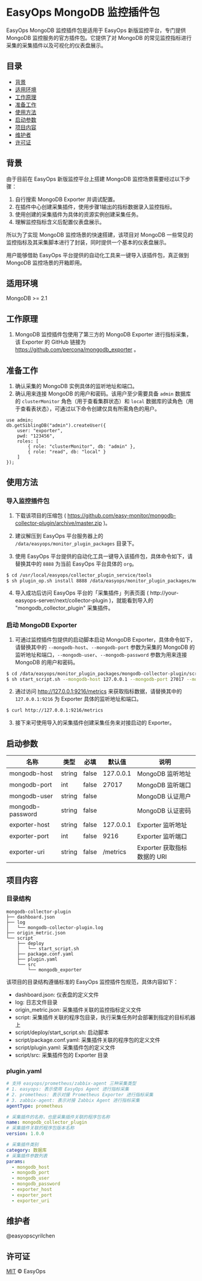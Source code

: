 # EasyOps MongoDB 监控插件包

EasyOps MongoDB 监控插件包是适用于 EasyOps 新版监控平台，专门提供 MongoDB 监控服务的官方插件包。它提供了对 MongoDB 的常见监控指标进行采集的采集插件以及可视化的仪表盘展示。

## 目录

- [背景](#背景)
- [适用环境](#适用环境)
- [工作原理](#工作原理)
- [准备工作](#准备工作)
- [使用方法](#使用方法)
- [启动参数](#启动参数) 
- [项目内容](#项目内容)
- [维护者](#维护者)
- [许可证](#许可证)

## 背景

由于目前在 EasyOps 新版监控平台上搭建 MongoDB 监控场景需要经过以下步骤：

1. 自行搜索 MongoDB Exporter 并调试配置。
2. 在插件中心创建采集插件，使用步骤1输出的指标数据录入监控指标。
3. 使用创建的采集插件为具体的资源实例创建采集任务。
4. 理解监控指标含义后配置仪表盘展示。

所以为了实现 MongoDB 监控场景的快速搭建，该项目对 MongoDB 一些常见的监控指标及其采集脚本进行了封装，同时提供一个基本的仪表盘展示。

用户能够借助 EasyOps 平台提供的自动化工具来一键导入该插件包，真正做到 MongoDB 监控场景的开箱即用。

## 适用环境

MongoDB >= 2.1

## 工作原理

1. MongoDB 监控插件包使用了第三方的 MongoDB Exporter 进行指标采集，该 Exporter 的 GitHub 链接为 https://github.com/percona/mongodb_exporter 。

## 准备工作

1. 确认采集的 MongoDB 实例具体的监听地址和端口。
2. 确认用来连接 MongoDB 的用户和密码。该用户至少需要具备 `admin` 数据库的 `clusterMonitor` 角色（用于查看集群状态）和 `local` 数据库的读角色（用于查看表状态），可通过以下命令创建仅具有所需角色的用户。

```
use admin;
db.getSiblingDB("admin").createUser({
    user: "exporter",
    pwd: "123456",
    roles: [
        { role: "clusterMonitor", db: "admin" },
        { role: "read", db: "local" }
    ]
});
```

## 使用方法

### 导入监控插件包

1. 下载该项目的压缩包 ( https://github.com/easy-monitor/mongodb-collector-plugin/archive/master.zip )。

2. 建议解压到 EasyOps 平台服务器上的 `/data/easyops/monitor_plugin_packages` 目录下。

3. 使用 EasyOps 平台提供的自动化工具一键导入该插件包，具体命令如下，请替换其中的 `8888` 为当前 EasyOps 平台具体的 `org`。

```sh
$ cd /usr/local/easyops/collector_plugin_service/tools
$ sh plugin_op.sh install 8888 /data/easyops/monitor_plugin_packages/mongodb-collector-plugin
```

4. 导入成功后访问 EasyOps 平台的「采集插件」列表页面 ( http://your-easyops-server/next/collector-plugin )，就能看到导入的 "mongodb_collector_plugin" 采集插件。

### 启动 MongoDB Exporter

1. 可通过监控插件包提供的启动脚本启动 MongoDB Exporter，具体命令如下，请替换其中的 `--mongodb-host`、`--mongodb-port` 参数为采集的 MongoDB 的监听地址和端口，`--mongodb-user`、`--mongodb-password` 参数为用来连接 MongoDB 的用户和密码。

```sh
$ cd /data/easyops/monitor_plugin_packages/mongodb-collector-plugin/script
$ sh start_script.sh --mongodb-host 127.0.0.1 --mongodb-port 27017 --mongodb-user exporter --mongodb-password 123456
```

2. 通过访问 http://127.0.0.1:9216/metrics 来获取指标数据，请替换其中的 `127.0.0.1:9216` 为 Exporter 具体的监听地址和端口。

```sh
$ curl http://127.0.0.1:9216/metrics
```

3. 接下来可使用导入的采集插件创建采集任务来对接启动的 Exporter。

## 启动参数

| 名称 | 类型 | 必填 | 默认值 | 说明 |
| --- | --- | --- | --- | --- |
| mongodb-host | string | false | 127.0.0.1 | MongoDB 监听地址 |
| mongodb-port | int | false | 27017 | MongoDB 监听端口 |
| mongodb-user | string | false |  | MongoDB 认证用户 |
| mongodb-password | string | false |  | MongoDB 认证密码 |
| exporter-host | string | false | 127.0.0.1 | Exporter 监听地址 |
| exporter-port | int | false | 9216 | Exporter 监听端口 |
| exporter-uri | string | false | /metrics | Exporter 获取指标数据的 URI |

## 项目内容

### 目录结构

```
mongodb-collector-plugin
├── dashboard.json
├── log
│   └── mongodb-collector-plugin.log
├── origin_metric.json
└── script
    ├── deploy
    │   └── start_script.sh
    ├── package.conf.yaml
    ├── plugin.yaml
    └── src
        └── mongodb_exporter
```

该项目的目录结构遵循标准的 EasyOps 监控插件包规范，具体内容如下：

- dashboard.json: 仪表盘的定义文件
- log: 日志文件目录
- origin_metric.json: 采集插件关联的监控指标定义文件
- script: 采集插件关联的程序包目录，执行采集任务时会部署到指定的目标机器上
- script/deploy/start_script.sh: 启动脚本
- script/package.conf.yaml: 采集插件关联的程序包的定义文件
- script/plugin.yaml: 采集插件包的定义文件
- script/src: 采集插件包的 Exporter 目录

### plugin.yaml

```yaml
# 支持 easyops/prometheus/zabbix-agent 三种采集类型
# 1. easyops: 表示使用 EasyOps Agent 进行指标采集
# 2. prometheus: 表示对接 Prometheus Exporter 进行指标采集
# 3. zabbix-agent: 表示对接 Zabbix Agent 进行指标采集
agentType: prometheus

# 采集插件的名称，也是采集插件关联的程序包名称
name: mongodb_collector_plugin
# 采集插件关联的程序包版本名称
version: 1.0.0

# 采集插件类别 
category: 数据库
# 采集插件参数列表
params:
  - mongodb_host
  - mongodb_port
  - mongodb_user
  - mongodb_password
  - exporter_host
  - exporter_port
  - exporter_uri
```

## 维护者

@easyopscyrilchen

## 许可证

[MIT](#许可证) © EasyOps

